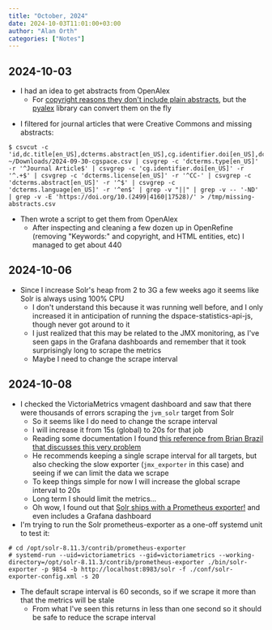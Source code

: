 ```yaml
---
title: "October, 2024"
date: 2024-10-03T11:01:00+03:00
author: "Alan Orth"
categories: ["Notes"]
---
```


## 2024-10-03

- I had an idea to get abstracts from OpenAlex
  - For [copyright reasons they don't include plain abstracts](https://docs.openalex.org/api-entities/works/work-object#abstract_inverted_index), but the [pyalex](https://github.com/J535D165/pyalex) library can convert them on the fly

<!--more-->

- I filtered for journal articles that were Creative Commons and missing abstracts:

```console
$ csvcut -c 'id,dc.title[en_US],dcterms.abstract[en_US],cg.identifier.doi[en_US],dcterms.type[en_US],dcterms.language[en_US],dcterms.license[en_US]' ~/Downloads/2024-09-30-cgspace.csv | csvgrep -c 'dcterms.type[en_US]' -r '^Journal Article$' | csvgrep -c 'cg.identifier.doi[en_US]' -r '^.+$' | csvgrep -c 'dcterms.license[en_US]' -r '^CC-' | csvgrep -c 'dcterms.abstract[en_US]' -r '^$' | csvgrep -c 'dcterms.language[en_US]' -r '^en$' | grep -v "||" | grep -v -- '-ND' | grep -v -E 'https://doi.org/10.(2499|4160|17528)/' > /tmp/missing-abstracts.csv
```

- Then wrote a script to get them from OpenAlex
  - After inspecting and cleaning a few dozen up in OpenRefine (removing "Keywords:" and copyright, and HTML entities, etc) I managed to get about 440

## 2024-10-06

- Since I increase Solr's heap from 2 to 3G a few weeks ago it seems like Solr is always using 100% CPU
  - I don't understand this because it was running well before, and I only increased it in anticipation of running the dspace-statistics-api-js, though never got around to it
  - I just realized that this may be related to the JMX monitoring, as I've seen gaps in the Grafana dashboards and remember that it took surprisingly long to scrape the metrics
  - Maybe I need to change the scrape interval

## 2024-10-08

- I checked the VictoriaMetrics vmagent dashboard and saw that there were thousands of errors scraping the `jvm_solr` target from Solr
  - So it seems like I do need to change the scrape interval
  - I will increase it from 15s (global) to 20s for that job
  - Reading some documentation I found [this reference from Brian Brazil that discusses this very problem](https://www.robustperception.io/keep-it-simple-scrape_interval-id/)
  - He recommends keeping a single scrape interval for all targets, but also checking the slow exporter (`jmx_exporter` in this case) and seeing if we can limit the data we scrape
  - To keep things simple for now I will increase the global scrape interval to 20s
  - Long term I should limit the metrics...
  - Oh wow, I found out that [Solr ships with a Prometheus exporter!](https://solr.apache.org/guide/8_11/monitoring-solr-with-prometheus-and-grafana.html) and even includes a Grafana dashboard
- I'm trying to run the Solr prometheus-exporter as a one-off systemd unit to test it:

```console
# cd /opt/solr-8.11.3/contrib/prometheus-exporter
# systemd-run --uid=victoriametrics --gid=victoriametrics --working-directory=/opt/solr-8.11.3/contrib/prometheus-exporter ./bin/solr-exporter -p 9854 -b http://localhost:8983/solr -f ./conf/solr-exporter-config.xml -s 20
```

- The default scrape interval is 60 seconds, so if we scrape it more than that the metrics will be stale
  - From what I've seen this returns in less than one second so it should be safe to reduce the scrape interval

<!-- vim: set sw=2 ts=2: -->
